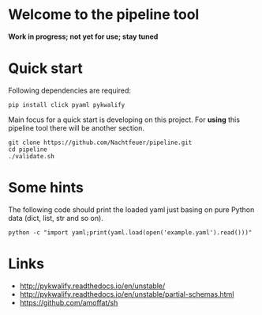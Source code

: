 # Welcome to the pipeline tool

**Work in progress; not yet for use; stay tuned**

# Quick start

Following dependencies are required:

```
pip install click pyaml pykwalify
```

Main focus for a quick start is developing on this
project. For **using** this pipeline tool there will
be another section.

```
git clone https://github.com/Nachtfeuer/pipeline.git
cd pipeline
./validate.sh
```

# Some hints

The following code should print the loaded yaml just
basing on pure Python data (dict, list, str and so on).

```
python -c "import yaml;print(yaml.load(open('example.yaml').read()))"
```

# Links
 - http://pykwalify.readthedocs.io/en/unstable/
 - http://pykwalify.readthedocs.io/en/unstable/partial-schemas.html
 - https://github.com/amoffat/sh